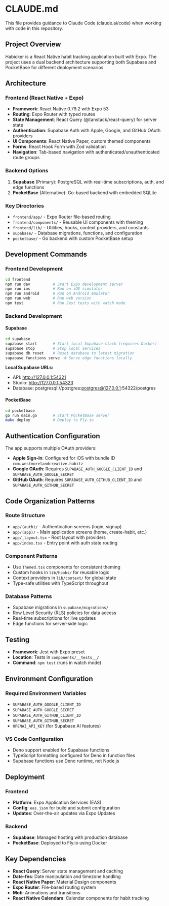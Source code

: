 # CLAUDE.md

This file provides guidance to Claude Code (claude.ai/code) when working with code in this repository.

## Project Overview

Habicker is a React Native habit tracking application built with Expo. The project uses a dual backend architecture supporting both Supabase and PocketBase for different deployment scenarios.

## Architecture

### Frontend (React Native + Expo)
- **Framework**: React Native 0.79.2 with Expo 53
- **Routing**: Expo Router with typed routes
- **State Management**: React Query (@tanstack/react-query) for server state
- **Authentication**: Supabase Auth with Apple, Google, and GitHub OAuth providers
- **UI Components**: React Native Paper, custom themed components
- **Forms**: React Hook Form with Zod validation
- **Navigation**: Tab-based navigation with authenticated/unauthenticated route groups

### Backend Options
1. **Supabase** (Primary): PostgreSQL with real-time subscriptions, auth, and edge functions
2. **PocketBase** (Alternative): Go-based backend with embedded SQLite

### Key Directories
- `frontend/app/` - Expo Router file-based routing
- `frontend/components/` - Reusable UI components with theming
- `frontend/lib/` - Utilities, hooks, context providers, and constants
- `supabase/` - Database migrations, functions, and configuration
- `pocketbase/` - Go backend with custom PocketBase setup

## Development Commands

### Frontend Development
```bash
cd frontend
npm run dev          # Start Expo development server
npm run ios          # Run on iOS simulator
npm run android      # Run on Android emulator
npm run web          # Run web version
npm test             # Run Jest tests with watch mode
```

### Backend Development

#### Supabase
```bash
cd supabase
supabase start       # Start local Supabase stack (requires Docker)
supabase stop        # Stop local services
supabase db reset    # Reset database to latest migration
supabase functions serve  # Serve edge functions locally
```

**Local Supabase URLs:**
- API: http://127.0.0.1:54321
- Studio: http://127.0.0.1:54323
- Database: postgresql://postgres:postgres@127.0.0.1:54322/postgres

#### PocketBase
```bash
cd pocketbase
go run main.go       # Start PocketBase server
make deploy          # Deploy to Fly.io
```

## Authentication Configuration

The app supports multiple OAuth providers:
- **Apple Sign-In**: Configured for iOS with bundle ID `com.westmorelandcreative.habitz`
- **Google OAuth**: Requires `SUPABASE_AUTH_GOOGLE_CLIENT_ID` and `SUPABASE_AUTH_GOOGLE_SECRET`
- **GitHub OAuth**: Requires `SUPABASE_AUTH_GITHUB_CLIENT_ID` and `SUPABASE_AUTH_GITHUB_SECRET`

## Code Organization Patterns

### Route Structure
- `app/(auth)/` - Authentication screens (login, signup)
- `app/(app)/` - Main application screens (home, create-habit, etc.)
- `app/_layout.tsx` - Root layout with providers
- `app/index.tsx` - Entry point with auth state routing

### Component Patterns
- Use `Themed.tsx` components for consistent theming
- Custom hooks in `lib/hooks/` for reusable logic
- Context providers in `lib/context/` for global state
- Type-safe utilities with TypeScript throughout

### Database Patterns
- Supabase migrations in `supabase/migrations/`
- Row Level Security (RLS) policies for data access
- Real-time subscriptions for live updates
- Edge functions for server-side logic

## Testing

- **Framework**: Jest with Expo preset
- **Location**: Tests in `components/__tests__/`
- **Command**: `npm test` (runs in watch mode)

## Environment Configuration

### Required Environment Variables
- `SUPABASE_AUTH_GOOGLE_CLIENT_ID`
- `SUPABASE_AUTH_GOOGLE_SECRET` 
- `SUPABASE_AUTH_GITHUB_CLIENT_ID`
- `SUPABASE_AUTH_GITHUB_SECRET`
- `OPENAI_API_KEY` (for Supabase AI features)

### VS Code Configuration
- Deno support enabled for Supabase functions
- TypeScript formatting configured for Deno in function files
- Supabase functions use Deno runtime, not Node.js

## Deployment

### Frontend
- **Platform**: Expo Application Services (EAS)
- **Config**: `eas.json` for build and submit configuration
- **Updates**: Over-the-air updates via Expo Updates

### Backend
- **Supabase**: Managed hosting with production database
- **PocketBase**: Deployed to Fly.io using Docker

## Key Dependencies

- **React Query**: Server state management and caching
- **Date-fns**: Date manipulation and timezone handling
- **React Native Paper**: Material Design components
- **Expo Router**: File-based routing system
- **Moti**: Animations and transitions
- **React Native Calendars**: Calendar components for habit tracking